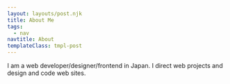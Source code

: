 ```yaml
---
layout: layouts/post.njk
title: About Me
tags:
  - nav
navtitle: About
templateClass: tmpl-post
---
```


I am a web developer/designer/frontend in Japan. I direct web projects and design and code web sites.